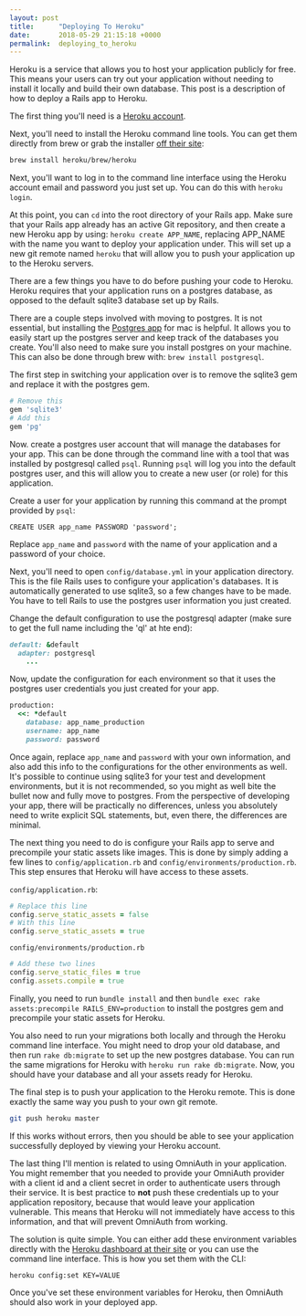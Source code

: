 ```yaml
---
layout: post
title:      "Deploying To Heroku"
date:       2018-05-29 21:15:18 +0000
permalink:  deploying_to_heroku
---
```



Heroku is a service that allows you to host your application publicly for free. This means your users can try out your application without needing to install it locally and build their own database. This post is a description of how to deploy a Rails app to Heroku.

The first thing you'll need is a [Heroku account](https://signup.heroku.com/login).

Next, you'll need to install the Heroku command line tools. You can get them directly from brew or grab the installer [off their site](https://devcenter.heroku.com/articles/heroku-cli):

```bash
brew install heroku/brew/heroku
```

Next, you'll want to log in to the command line interface using the Heroku account email and password you just set up. You can do this with `heroku login`.

At this point, you can `cd` into the root directory of your Rails app. Make sure that your Rails app already has an active Git repository, and then create a new Heroku app by using: `heroku create APP_NAME`, replacing APP_NAME with the name you want to deploy your application under. This will set up a new git remote named `heroku` that will allow you to push your application up to the Heroku servers.

There are a few things you have to do before pushing your code to Heroku. Heroku requires that your application runs on a postgres database, as opposed to the default sqlite3 database set up by Rails.

There are a couple steps involved with moving to postgres. It is not essential, but installing the [Postgres app](https://postgresapp.com/) for mac is helpful. It allows you to easily start up the postgres server and keep track of the databases you create. You'll also need to make sure you install postgres on your machine. This can also be done through brew with: `brew install postgresql`.

The first step in switching your application over is to remove the sqlite3 gem and replace it with the postgres gem.

```ruby
# Remove this
gem 'sqlite3'
# Add this
gem 'pg'
```

Now. create a postgres user account that will manage the databases for your app. This can be done through the command line with a tool that was installed by postgresql called `psql`. Running `psql` will log you into the default postgres user, and this will allow you to create a new user (or role) for this application.

Create a user for your application by running this command at the prompt provided by `psql`:

```postgres
CREATE USER app_name PASSWORD 'password';
```

Replace `app_name` and `password` with the name of your application and a password of your choice.

Next, you'll need to open `config/database.yml` in your application directory. This is the file Rails uses to configure your application's databases. It is automatically generated to use sqlite3, so a few changes have to be made. You have to tell Rails to use the postgres user information you just created.

Change the default configuration to use the postgresql adapter (make sure to get the full name including the 'ql' at hte end):

```ruby
default: &default
  adapter: postgresql	
	...
```

Now, update the configuration for each environment so that it uses the postgres user credentials you just created for your app.

```ruby
production:
  <<: *default
	database: app_name_production
	username: app_name
	password: password
```

Once again, replace `app_name` and `password` with your own information, and also add this info to the configurations for the other environments as well. It's possible to continue using sqlite3 for your test and development environments, but it is not recommended, so you might as well bite the bullet now and fully move to postgres. From the perspective of developing your app, there will be practically no differences, unless you absolutely need to write explicit SQL statements, but, even there, the differences are minimal.

The next thing you need to do is configure your Rails app to serve and precompile your static assets like images. This is done by simply adding a few lines to `config/application.rb` and `config/environments/production.rb`. This step ensures that Heroku will have access to these assets.

`config/application.rb`:
```ruby
# Replace this line
config.serve_static_assets = false
# With this line
config.serve_static_assets = true
```

`config/environments/production.rb`
```ruby
# Add these two lines
config.serve_static_files = true
config.assets.compile = true
```

Finally, you need to run `bundle install` and then `bundle exec rake assets:precompile RAILS_ENV=production` to install the postgres gem and precompile your static assets for Heroku.

You also need to run your migrations both locally and through the Heroku command line interface. You might need to drop your old database, and then run `rake db:migrate` to set up the new postgres database. You can run the same migrations for Heroku with `heroku run rake db:migrate`. Now, you should have your database and all your assets ready for Heroku.

The final step is to push your application to the Heroku remote. This is done exactly the same way you push to your own git remote.

```bash
git push heroku master
```

If this works without errors, then you should be able to see your application successfully deployed by viewing your Heroku account.

The last thing I'll mention is related to using OmniAuth in your application. You might remember that you needed to provide your OmniAuth provider with a client id and a client secret in order to authenticate users through their service. It is best practice to **not** push these credentials up to your application repository, because that would leave your application vulnerable. This means that Heroku will not immediately have access to this information, and that will prevent OmniAuth from working.

The solution is quite simple. You can either add these environment variables directly with the [Heroku dashboard at their site](https://devcenter.heroku.com/articles/config-vars) or you can use the command line interface. This is how you set them with the CLI:

```
heroku config:set KEY=VALUE
```

Once you've set these environment variables for Heroku, then OmniAuth should also work in your deployed app.







